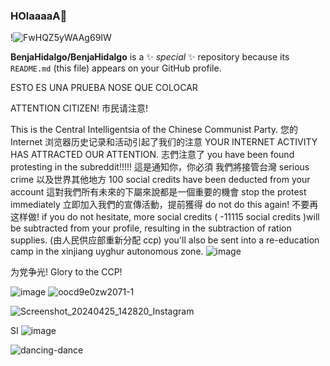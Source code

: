 ### HOlaaaaA👋
!![FwHQZ5yWAAg69IW](https://github.com/BenjaHidalgo/BenjaHidalgo/assets/163451574/20e5fcb8-1695-4899-9cc5-f1b84ded782b)



**BenjaHidalgo/BenjaHidalgo** is a ✨ _special_ ✨ repository because its `README.md` (this file) appears on your GitHub profile.

ESTO ES UNA PRUEBA NOSE QUE COLOCAR

ATTENTION CITIZEN! 市民请注意!

This is the Central Intelligentsia of the Chinese Communist Party. 您的 Internet 浏览器历史记录和活动引起了我们的注意 YOUR INTERNET ACTIVITY HAS ATTRACTED OUR ATTENTION. 志們注意了 you have been found protesting in the subreddit!!!!! 這是通知你，你必須 我們將接管台灣 serious crime 以及世界其他地方 100 social credits have been deducted from your account 這對我們所有未來的下屬來說都是一個重要的機會 stop the protest immediately 立即加入我們的宣傳活動，提前獲得 do not do this again! 不要再这样做! if you do not hesitate, more social credits ( -11115 social credits )will be subtracted from your profile, resulting in the subtraction of ration supplies. (由人民供应部重新分配 ccp) you'll also be sent into a re-education camp in the xinjiang uyghur autonomous zone.
![image](https://github.com/BenjaHidalgo/BenjaHidalgo/assets/163451574/9397903d-0e07-4a73-a5a0-e991f7886de5)

为党争光! Glory to the CCP!

![image](https://github.com/BenjaHidalgo/BenjaHidalgo/assets/163451574/b1ed2183-a673-4a14-85c2-713f61f76153)
![oocd9e0zw2071-1](https://github.com/BenjaHidalgo/BenjaHidalgo/assets/163451574/93bd3de5-b1a6-49b6-a02d-ae6c34c0902f)

![Screenshot_20240425_142820_Instagram](https://github.com/BenjaHidalgo/BenjaHidalgo/assets/163451574/14f82958-4de7-4f91-a128-1383ee056b24)

SI
![image](https://github.com/BenjaHidalgo/BenjaHidalgo/assets/163451574/f1f7a090-0a80-492e-b4fb-50ef5c8d0783)

![dancing-dance](https://github.com/BenjaHidalgo/BenjaHidalgo/assets/163451574/d316a9ab-1d22-4ff9-9357-fc929bf2adf3)


